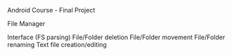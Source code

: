 Android Course - Final Project

File Manager

Interface (FS parsing)
File/Folder deletion
File/Folder movement
File/Folder renaming
Text file creation/editing